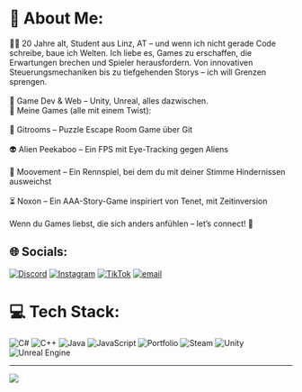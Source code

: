 # 💫 About Me:
👨‍🎓 20 Jahre alt, Student aus Linz, AT – und wenn ich nicht gerade Code schreibe, baue ich Welten. Ich liebe es, Games zu erschaffen, die Erwartungen brechen und Spieler herausfordern. Von innovativen Steuerungsmechaniken bis zu tiefgehenden Storys – ich will Grenzen sprengen.<br><br>🔹 Game Dev & Web – Unity, Unreal, alles dazwischen.<br>🔹 Meine Games (alle mit einem Twist):<br><br>🧩 Gitrooms – Puzzle Escape Room Game über Git<br><br>👽 Alien Peekaboo – Ein FPS mit Eye-Tracking gegen Aliens<br><br>🎤 Moovement – Ein Rennspiel, bei dem du mit deiner Stimme Hindernissen ausweichst<br><br>⏳ Noxon – Ein AAA-Story-Game inspiriert von Tenet, mit Zeitinversion<br><br>Wenn du Games liebst, die sich anders anfühlen – let’s connect! 🚀


## 🌐 Socials:
[![Discord](https://img.shields.io/badge/Discord-%237289DA.svg?logo=discord&logoColor=white)](https://discord.gg/.julizzi) [![Instagram](https://img.shields.io/badge/Instagram-%23E4405F.svg?logo=Instagram&logoColor=white)](https://instagram.com/julihdr) [![TikTok](https://img.shields.io/badge/TikTok-%23000000.svg?logo=TikTok&logoColor=white)](https://tiktok.com/@julihdr) [![email](https://img.shields.io/badge/Email-D14836?logo=gmail&logoColor=white)](mailto:haider.julian21@gmail.com) 

# 💻 Tech Stack:
![C#](https://img.shields.io/badge/c%23-%23239120.svg?style=for-the-badge&logo=csharp&logoColor=white) ![C++](https://img.shields.io/badge/c++-%2300599C.svg?style=for-the-badge&logo=c%2B%2B&logoColor=white) ![Java](https://img.shields.io/badge/java-%23ED8B00.svg?style=for-the-badge&logo=openjdk&logoColor=white) ![JavaScript](https://img.shields.io/badge/javascript-%23323330.svg?style=for-the-badge&logo=javascript&logoColor=%23F7DF1E) ![Portfolio](https://img.shields.io/badge/Portfolio-%23000000.svg?style=for-the-badge&logo=firefox&logoColor=#FF7139) ![Steam](https://img.shields.io/badge/steam-%23000000.svg?style=for-the-badge&logo=steam&logoColor=white) ![Unity](https://img.shields.io/badge/unity-%23000000.svg?style=for-the-badge&logo=unity&logoColor=white) ![Unreal Engine](https://img.shields.io/badge/unrealengine-%23313131.svg?style=for-the-badge&logo=unrealengine&logoColor=white)

---
[![](https://visitcount.itsvg.in/api?id=julihdr&icon=0&color=0)](https://visitcount.itsvg.in)

<!-- Proudly created with GPRM ( https://gprm.itsvg.in ) -->
